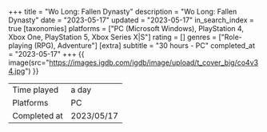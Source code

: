 +++
title = "Wo Long: Fallen Dynasty"
description = "Wo Long: Fallen Dynasty"
date = "2023-05-17"
updated = "2023-05-17"
in_search_index = true
[taxonomies]
platforms = ["PC (Microsoft Windows), PlayStation 4, Xbox One, PlayStation 5, Xbox Series X|S"]
rating = []
genres = ["Role-playing (RPG), Adventure"]
[extra]
subtitle = "30 hours - PC"
completed_at = "2023-05-17"
+++
{{ image(src="https://images.igdb.com/igdb/image/upload/t_cover_big/co4v34.jpg") }}

|              |            |
| ------------ | ---------- |
| Time played  | a day |
| Platforms    | PC |
| Completed at | 2023/05/17 |

